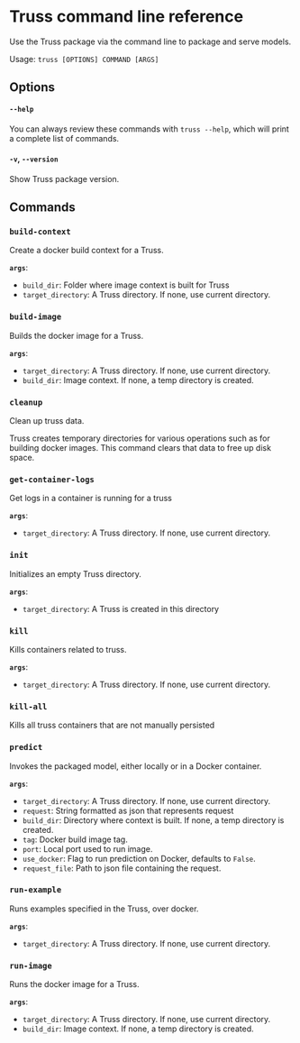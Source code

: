 # Truss command line reference

Use the Truss package via the command line to package and serve models.

Usage: `truss [OPTIONS] COMMAND [ARGS]`

## Options

#### `--help`

You can always review these commands with `truss --help`, which will print a complete list of commands.

#### `-v`, `--version`

Show Truss package version.

## Commands

### `build-context`

Create a docker build context for a Truss.

**`args`**:

* `build_dir`: Folder where image context is built for Truss
* `target_directory`: A Truss directory. If none, use current directory.

### `build-image`

Builds the docker image for a Truss.

**`args`**:

* `target_directory`: A Truss directory. If none, use current directory.
* `build_dir`: Image context. If none, a temp directory is created.

### `cleanup`

Clean up truss data.

Truss creates temporary directories for various operations
such as for building docker images. This command clears
that data to free up disk space.

### `get-container-logs`

Get logs in a container is running for a truss

**`args`**:

* `target_directory`: A Truss directory. If none, use current directory.

### `init`

Initializes an empty Truss directory.

**`args`**:

* `target_directory`: A Truss is created in this directory

### `kill`

Kills containers related to truss.

**`args`**:

* `target_directory`: A Truss directory. If none, use current directory.

### `kill-all`

Kills all truss containers that are not manually persisted

### `predict`

Invokes the packaged model, either locally or in a Docker container.

**`args`**:

* `target_directory`: A Truss directory. If none, use current directory.
* `request`: String formatted as json that represents request
* `build_dir`: Directory where context is built. If none, a temp directory is created.
* `tag`: Docker build image tag.
* `port`: Local port used to run image.
* `use_docker`: Flag to run prediction on Docker, defaults to `False`.
* `request_file`: Path to json file containing the request.

### `run-example`

Runs examples specified in the Truss, over docker.

**`args`**:

* `target_directory`: A Truss directory. If none, use current directory.

### `run-image`

Runs the docker image for a Truss.

**`args`**:

* `target_directory`: A Truss directory. If none, use current directory.
* `build_dir`: Image context. If none, a temp directory is created.
